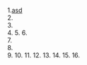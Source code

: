 1.[asd](www)  
2.[]()  
3.[]()  
4.[]() 
5.[]() 
6.[]()  
7.[]()  
8.[]()  
9.[]()
10.[]()
11.[]()
12.[]()
13.[]()
14.[]()
15.[]()
16.[]()
